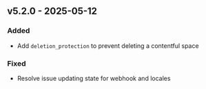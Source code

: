 ## v5.2.0 - 2025-05-12
### Added
* Add `deletion_protection` to prevent deleting a contentful space
### Fixed
* Resolve issue updating state for webhook and locales
